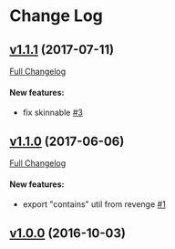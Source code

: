#  Change Log



## [v1.1.1](https://github.com/buildo/react-skinnable/tree/v1.1.1) (2017-07-11)
[Full Changelog](https://github.com/buildo/react-skinnable/compare/v1.1.0...v1.1.1)

#### New features:

- fix skinnable [#3](https://github.com/buildo/react-skinnable/issues/3)

## [v1.1.0](https://github.com/buildo/react-skinnable/tree/v1.1.0) (2017-06-06)
[Full Changelog](https://github.com/buildo/react-skinnable/compare/v1.0.0...v1.1.0)

#### New features:

- export "contains" util from revenge [#1](https://github.com/buildo/react-skinnable/issues/1)

## [v1.0.0](https://github.com/buildo/react-skinnable/tree/v1.0.0) (2016-10-03)
